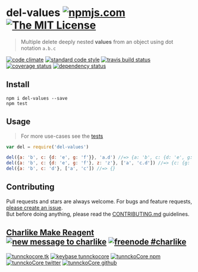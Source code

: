 # del-values [![npmjs.com][npmjs-img]][npmjs-url] [![The MIT License][license-img]][license-url] 

> Multiple delete deeply nested **values** from an object using dot notation `a.b.c`

[![code climate][codeclimate-img]][codeclimate-url] [![standard code style][standard-img]][standard-url] [![travis build status][travis-img]][travis-url] [![coverage status][coveralls-img]][coveralls-url] [![dependency status][david-img]][david-url]


## Install
```
npm i del-values --save
npm test
```


## Usage
> For more use-cases see the [tests](./test.js)

```js
var del = require('del-values')

del({a: 'b', c: {d: 'e', g: 'f'}}, 'a.d') //=> {a: 'b', c: {d: 'e', g: 'f'}}
del({a: 'b', c: {d: 'e', g: 'f'}, z: 'z'}, ['a', 'c.d']) //=> {c: {g: 'f' }, z: 'z'}
del({a: 'b', c: 'd'}, ['a', 'c']) //=> {}
```


## Contributing

Pull requests and stars are always welcome. For bugs and feature requests, [please create an issue](https://github.com/tunnckoCore/del-values/issues/new).  
But before doing anything, please read the [CONTRIBUTING.md](./CONTRIBUTING.md) guidelines.


## [Charlike Make Reagent](http://j.mp/1stW47C) [![new message to charlike][new-message-img]][new-message-url] [![freenode #charlike][freenode-img]][freenode-url]

[![tunnckocore.tk][author-www-img]][author-www-url] [![keybase tunnckocore][keybase-img]][keybase-url] [![tunnckoCore npm][author-npm-img]][author-npm-url] [![tunnckoCore twitter][author-twitter-img]][author-twitter-url] [![tunnckoCore github][author-github-img]][author-github-url]


[npmjs-url]: https://www.npmjs.com/package/del-values
[npmjs-img]: https://img.shields.io/npm/v/del-values.svg?label=del-values

[license-url]: https://github.com/tunnckoCore/del-values/blob/master/LICENSE.md
[license-img]: https://img.shields.io/badge/license-MIT-blue.svg


[codeclimate-url]: https://codeclimate.com/github/tunnckoCore/del-values
[codeclimate-img]: https://img.shields.io/codeclimate/github/tunnckoCore/del-values.svg

[travis-url]: https://travis-ci.org/tunnckoCore/del-values
[travis-img]: https://img.shields.io/travis/tunnckoCore/del-values.svg

[coveralls-url]: https://coveralls.io/r/tunnckoCore/del-values
[coveralls-img]: https://img.shields.io/coveralls/tunnckoCore/del-values.svg

[david-url]: https://david-dm.org/tunnckoCore/del-values
[david-img]: https://img.shields.io/david/tunnckoCore/del-values.svg

[standard-url]: https://github.com/feross/standard
[standard-img]: https://img.shields.io/badge/code%20style-standard-brightgreen.svg


[author-www-url]: http://www.tunnckocore.tk
[author-www-img]: https://img.shields.io/badge/www-tunnckocore.tk-fe7d37.svg

[keybase-url]: https://keybase.io/tunnckocore
[keybase-img]: https://img.shields.io/badge/keybase-tunnckocore-8a7967.svg

[author-npm-url]: https://www.npmjs.com/~tunnckocore
[author-npm-img]: https://img.shields.io/badge/npm-~tunnckocore-cb3837.svg

[author-twitter-url]: https://twitter.com/tunnckoCore
[author-twitter-img]: https://img.shields.io/badge/twitter-@tunnckoCore-55acee.svg

[author-github-url]: https://github.com/tunnckoCore
[author-github-img]: https://img.shields.io/badge/github-@tunnckoCore-4183c4.svg

[freenode-url]: http://webchat.freenode.net/?channels=charlike
[freenode-img]: https://img.shields.io/badge/freenode-%23charlike-5654a4.svg

[new-message-url]: https://github.com/tunnckoCore/messages
[new-message-img]: https://img.shields.io/badge/send%20me-message-green.svg
